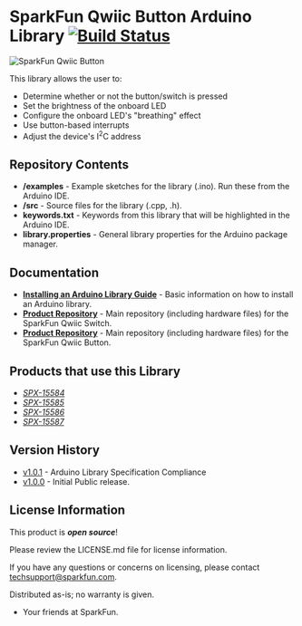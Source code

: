 SparkFun Qwiic Button Arduino Library [![Build Status](https://travis-ci.org/sparkfun/SparkFun_Qwiic_Button_Arduino_Library.svg?branch=master)](https://travis-ci.org/sparkfun/SparkFun_Qwiic_Button_Arduino_Library)
========================================

![SparkFun Qwiic Button](https://cdn.sparkfun.com//assets/parts/1/4/1/9/0/15584-Qwiic_Button_-_Red-01.jpg)

This library allows the user to:

* Determine whether or not the button/switch is pressed 
* Set the brightness of the onboard LED
* Configure the onboard LED's "breathing" effect
* Use button-based interrupts
* Adjust the device's I<sup>2</sup>C address


Repository Contents
-------------------

* **/examples** - Example sketches for the library (.ino). Run these from the Arduino IDE. 
* **/src** - Source files for the library (.cpp, .h).
* **keywords.txt** - Keywords from this library that will be highlighted in the Arduino IDE. 
* **library.properties** - General library properties for the Arduino package manager. 

Documentation
--------------

* **[Installing an Arduino Library Guide](https://learn.sparkfun.com/tutorials/installing-an-arduino-library)** - Basic information on how to install an Arduino library.
* **[Product Repository](https://www.youtube.com/watch?v=dQw4w9WgXcQ)** - Main repository (including hardware files) for the SparkFun Qwiic Switch.
* **[Product Repository](https://www.youtube.com/watch?v=dQw4w9WgXcQ)** - Main repository (including hardware files) for the SparkFun Qwiic Button.

Products that use this Library 
---------------------------------

* [*SPX-15584*](https://www.sparkfun.com/products/15584)
* [*SPX-15585*](https://www.sparkfun.com/products/15585)
* [*SPX-15586*](https://www.sparkfun.com/products/15586)
* [*SPX-15587*](https://www.sparkfun.com/products/15587)

Version History
---------------

* [v1.0.1](https://github.com/sparkfun/SparkFun_Qwiic_Button_Arduino_Library/releases/tag/v1.0.1) - Arduino Library Specification Compliance
* [v1.0.0](https://github.com/sparkfun/SparkFun_Qwiic_Button_Arduino_Library/releases/tag/v1.0.0) - Initial Public release.

License Information
-------------------

This product is _**open source**_! 

Please review the LICENSE.md file for license information. 

If you have any questions or concerns on licensing, please contact techsupport@sparkfun.com.

Distributed as-is; no warranty is given.

- Your friends at SparkFun.
